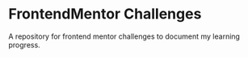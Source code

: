 # FrontendMentor Challenges
A repository for frontend mentor challenges to document my learning progress.
